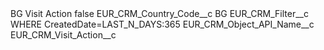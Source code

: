 <?xml version="1.0" encoding="UTF-8"?>
<CustomMetadata xmlns="http://soap.sforce.com/2006/04/metadata" xmlns:xsi="http://www.w3.org/2001/XMLSchema-instance" xmlns:xsd="http://www.w3.org/2001/XMLSchema">
    <label>BG Visit Action</label>
    <protected>false</protected>
    <values>
        <field>EUR_CRM_Country_Code__c</field>
        <value xsi:type="xsd:string">BG</value>
    </values>
    <values>
        <field>EUR_CRM_Filter__c</field>
        <value xsi:type="xsd:string">WHERE CreatedDate=LAST_N_DAYS:365</value>
    </values>
    <values>
        <field>EUR_CRM_Object_API_Name__c</field>
        <value xsi:type="xsd:string">EUR_CRM_Visit_Action__c</value>
    </values>
</CustomMetadata>
